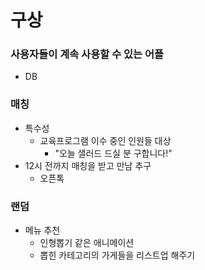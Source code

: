 # 구상
### 사용자들이 계속 사용할 수 있는 어플
- DB
### 매칭
- 특수성
  - 교육프로그램 이수 중인 인원들 대상
    - "오늘 샐러드 드실 분 구합니다!"
- 12시 전까지 매칭을 받고 만남 추구
  - 오픈톡
### 랜덤
- 메뉴 추천
  - 인형뽑기 같은 애니메이션
  - 뽑힌 카테고리의 가게들을 리스트업 해주기